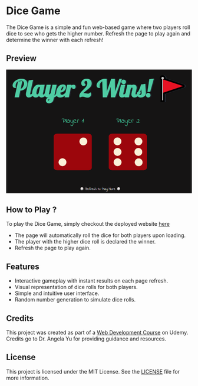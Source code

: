 # Dice Game

The Dice Game is a simple and fun web-based game where two players roll dice to see who gets the higher number. Refresh the page to play again and determine the winner with each refresh!

## Preview

![Dice-Game-Demo](./images/demo.png)

## How to Play ?

To play the Dice Game, simply checkout the deployed website [here](https://amit712singhal.github.io/Dice-Game/)

- The page will automatically roll the dice for both players upon loading.
- The player with the higher dice roll is declared the winner.
- Refresh the page to play again.
  
## Features

- Interactive gameplay with instant results on each page refresh.
- Visual representation of dice rolls for both players.
- Simple and intuitive user interface.
- Random number generation to simulate dice rolls.

## Credits

This project was created as part of a [Web Development Course](https://www.udemy.com/course/the-complete-web-development-bootcamp/) on Udemy. Credits go to Dr. Angela Yu for providing guidance and resources.

## License

This project is licensed under the MIT License. See the [LICENSE](./LICENSE) file for more information.
